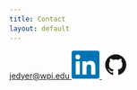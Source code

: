 ```yaml
---
title: Contact
layout: default
---
```

<main class="contact-content">
  <a class="contact-item" href="mailto:jedyer@wpi.edu">
    jedyer@wpi.edu
    </a>
    <a class="contact-item contact-icon" href="https://www.linkedin.com/in/john-dyer-661996105/" target="_blank">
    <img class="icon" src="/assets/linkedin.png" alt="LinkedIn" height="50" width="50">
    </a>
    <a class="contact-item contact-icon" href="https://github.com/johndyer24/" target="_blank">
    <img class="icon" src="/assets/github.png" alt="GitHub" height="50" width="50">
    </a>
</main>
